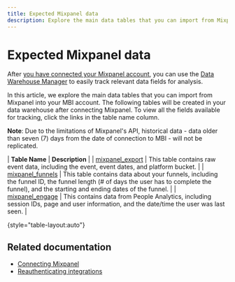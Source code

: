 ```yaml
---
title: Expected Mixpanel data
description: Explore the main data tables that you can import from Mixpanel into your MBI account.
---
```

# Expected Mixpanel data

After [you have connected your Mixpanel account](../integrations/mixpanel.md), you can use the [Data Warehouse Manager](../data-analyst/data-warehouse-mgr/tour-dwm.md) to easily track relevant data fields for analysis.

In this article, we explore the main data tables that you can import from Mixpanel into your MBI account. The following tables will be created in your data warehouse after connecting Mixpanel. To view all the fields available for tracking, click the links in the table name column.

**Note**: Due to the limitations of Mixpanel's API, historical data - data older than seven (7) days from the date of connection to MBI - will not be replicated.

| **Table Name** | **Description** |
| [mixpanel\_export](https://mixpanel.com/docs/api-documentation/exporting-raw-data-you-inserted-into-mixpanel#datafeed) | This table contains raw event data, including the event, event dates, and platform bucket. |
| [mixpanel\_funnels](https://mixpanel.com/docs/api-documentation/data-export-api#funnels-default) | This table contains data about your funnels, including the funnel ID, the funnel length (# of days the user has to complete the funnel), and the starting and ending dates of the funnel. |
| [mixpanel\_engage](https://mixpanel.com/docs/api-documentation/data-export-api#engage-default) | This contains data from People Analytics, including session IDs, page and user information, and the date/time the user was last seen.  |

{style="table-layout:auto"}

## Related documentation

* [Connecting Mixpanel](../integrations/mixpanel.md)
* [Reauthenticating integrations](https://support.magento.com/hc/en-us/articles/360016733151-Reauthenticating-integrations)
